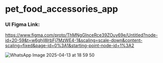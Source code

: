 # pet_food_accessories_app

### UI Figma Link: 
https://www.figma.com/proto/ThMNgGInceRce39ZOuy69e/Untitled?node-id=20-59&t=w6ghjWrbFj7MzWE4-1&scaling=scale-down&content-scaling=fixed&page-id=0%3A1&starting-point-node-id=1%3A2



![WhatsApp Image 2025-04-13 at 18 59 50](https://github.com/user-attachments/assets/948e3e4c-b3c0-478b-84a8-93805b0d0c42)
